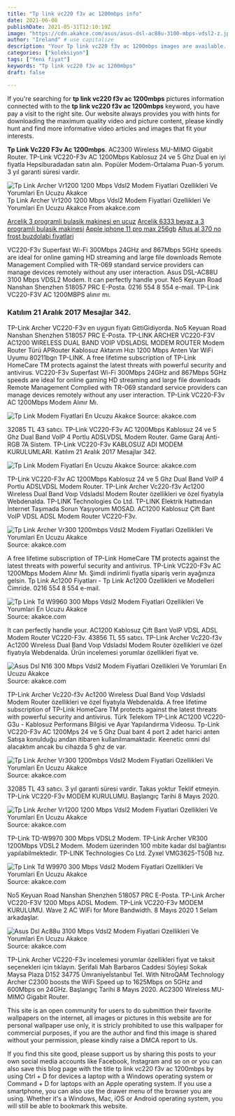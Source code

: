 ```yaml
---
title: "Tp link vc220 f3v ac 1200mbps info"
date: 2021-06-08
publishDate: 2021-05-31T12:10:19Z
image: "https://cdn.akakce.com/asus/asus-dsl-ac88u-3100-mbps-vdsl2-z.jpg"
author: "Ireland" # use capitalize
description: "Your Tp link vc220 f3v ac 1200mbps images are available. Tp link vc220 f3v ac 1200mbps are a topic that is being searched for and liked by netizens today. You can Find and Download the Tp link vc220 f3v ac 1200mbps files here. Download all free photos and vectors."
categories: ["koleksiyon"]
tags: ["Yeni fiyat"]
keywords: "Tp link vc220 f3v ac 1200mbps"
draft: false

---
```


If you're searching for **tp link vc220 f3v ac 1200mbps** pictures information connected with to the **tp link vc220 f3v ac 1200mbps** keyword, you have pay a visit to the right  site.  Our website always  provides you with  hints  for downloading  the maximum  quality video and picture  content, please kindly hunt and find more informative video articles and images  that fit your interests.

**Tp Link Vc220 F3v Ac 1200mbps**. AC2300 Wireless MU-MIMO Gigabit Router. TP-Link VC220-F3v AC 1200Mbps Kablosuz 24 ve 5 Ghz Dual en iyi fiyatla Hepsiburadadan satın alın. Popüler Modem-Ortalama Puan-5 yorum. 3 yıl garanti süresi vardir.

![Tp Link Archer Vr1200 1200 Mbps Vdsl2 Modem Fiyatlari Ozellikleri Ve Yorumlari En Ucuzu Akakce](https://cdn.akakce.com/tp-link/tp-link-archer-vr1200-1200-mbps-vdsl2-z.jpg "Tp Link Archer Vr1200 1200 Mbps Vdsl2 Modem Fiyatlari Ozellikleri Ve Yorumlari En Ucuzu Akakce")
Tp Link Archer Vr1200 1200 Mbps Vdsl2 Modem Fiyatlari Ozellikleri Ve Yorumlari En Ucuzu Akakce From akakce.com

[Arcelik 3 programli bulasik makinesi en ucuz](/arcelik-3-programli-bulasik-makinesi-en-ucuz/)
[Arcelik 6333 beyaz a 3 programli bulasik makinesi](/arcelik-6333-beyaz-a-3-programli-bulasik-makinesi/)
[Apple iphone 11 pro max 256gb](/apple-iphone-11-pro-max-256gb/)
[Altus al 370 no frost buzdolabi fiyatlari](/altus-al-370-no-frost-buzdolabi-fiyatlari/)

VC220-F3v Superfast Wi-Fi 300Mbps 24GHz and 867Mbps 5GHz speeds are ideal for online gaming HD streaming and large file downloads Remote Management Complied with TR-069 standard service providers can manage devices remotely without any user interaction. Asus DSL-AC88U 3100 Mbps VDSL2 Modem. It can perfectly handle your. No5 Keyuan Road Nanshan Shenzhen 518057 PRC E-Posta. 0216 554 8 554 e-mail. TP-Link VC220-F3V AC 1200MBPS alınır mı.

### Katılım 21 Aralık 2017 Mesajlar 342.

TP-Link Archer VC220-F3v en uygun fiyatı GittiGidiyorda. No5 Keyuan Road Nanshan Shenzhen 518057 PRC E-Posta. TP-LINK ARCHER VC220-F3V AC1200 WIRELESS DUAL BAND VOIP VDSLADSL MODEM ROUTER Modem Router Türü APRouter Kablosuz Aktarım Hızı 1200 Mbps Anten Var WiFi Uyumu 80211bgn TP-LINK. A free lifetime subscription of TP-Link HomeCare TM protects against the latest threats with powerful security and antivirus. VC220-F3v Superfast Wi-Fi 300Mbps 24GHz and 867Mbps 5GHz speeds are ideal for online gaming HD streaming and large file downloads Remote Management Complied with TR-069 standard service providers can manage devices remotely without any user interaction. TP-Link VC220-F3v AC 1200Mbps Modem Alınır Mı.


![Tp Link Modem Fiyatlari En Ucuzu Akakce](https://cdn.akakce.com/tp-link/tp-link-archer-vr400-1200-mbps-vdsl2-x.jpg "Tp Link Modem Fiyatlari En Ucuzu Akakce")
Source: akakce.com

32085 TL 43 satıcı. TP-Link VC220-F3v AC 1200Mbps Kablosuz 24 ve 5 Ghz Dual Band VoIP 4 Portlu ADSLVDSL Modem Router. Game Garaj Anti-RGB 7A Sistem. TP-Link VC220-F3v KABLOSUZ ADI MODEM KURULUMLARI. Katılım 21 Aralık 2017 Mesajlar 342.

![Tp Link Modem Fiyatlari En Ucuzu Akakce](https://cdn.akakce.com/tp-link/tp-link-vr2800-2167-mbps-vdsl2-x.jpg "Tp Link Modem Fiyatlari En Ucuzu Akakce")
Source: akakce.com

TP-Link VC220-F3v AC 1200Mbps Kablosuz 24 ve 5 Ghz Dual Band VoIP 4 Portlu ADSLVDSL Modem Router. TP-Link Archer Vc220-f3v Ac1200 Wıreless Dual Band Voıp Vdsladsl Modem Router özellikleri ve özel fiyatıyla Webdenalda. TP-LINK Technologies Co Ltd. TP-LINK Elektrik Hattından İnternet Taşımada Sorun Yaşıyorum MOSAD. AC1200 Kablosuz Çift Bant VoIP VDSL ADSL Modem Router VC220-F3v.

![Tp Link Archer Vr300 1200mbps Vdsl2 Modem Fiyatlari Ozellikleri Ve Yorumlari En Ucuzu Akakce](https://cdn.akakce.com/tp-link/tp-link-archer-vr300-1200mbps-vdsl2-z.jpg "Tp Link Archer Vr300 1200mbps Vdsl2 Modem Fiyatlari Ozellikleri Ve Yorumlari En Ucuzu Akakce")
Source: akakce.com

A free lifetime subscription of TP-Link HomeCare TM protects against the latest threats with powerful security and antivirus. TP-Link VC220-F3v AC 1200Mbps Modem Alınır Mı. Şimdi indirimli fiyatla sipariş verin ayağınıza gelsin. Tp Link Ac1200 Fiyatları - Tp Link Ac1200 Özellikleri ve Modelleri Cimride. 0216 554 8 554 e-mail.

![Tp Link Td W9960 300 Mbps Vdsl2 Modem Fiyatlari Ozellikleri Ve Yorumlari En Ucuzu Akakce](https://cdn.akakce.com/tp-link/tp-link-td-w9960-300-mbps-vdsl2-z.jpg "Tp Link Td W9960 300 Mbps Vdsl2 Modem Fiyatlari Ozellikleri Ve Yorumlari En Ucuzu Akakce")
Source: akakce.com

It can perfectly handle your. AC1200 Kablosuz Çift Bant VoIP VDSL ADSL Modem Router VC220-F3v. 43856 TL 55 satıcı. TP-Link Archer Vc220-f3v Ac1200 Wıreless Dual Band Voıp Vdsladsl Modem Router özellikleri ve özel fiyatıyla Webdenalda. Ürün incelemesi yorumlar özellikleri fiyat ve.

![Asus Dsl N16 300 Mbps Vdsl2 Modem Fiyatlari Ozellikleri Ve Yorumlari En Ucuzu Akakce](https://cdn.akakce.com/asus/asus-dsl-n16-300-mbps-vdsl2-x.jpg "Asus Dsl N16 300 Mbps Vdsl2 Modem Fiyatlari Ozellikleri Ve Yorumlari En Ucuzu Akakce")
Source: akakce.com

TP-Link Archer Vc220-f3v Ac1200 Wıreless Dual Band Voıp Vdsladsl Modem Router özellikleri ve özel fiyatıyla Webdenalda. A free lifetime subscription of TP-Link HomeCare TM protects against the latest threats with powerful security and antivirus. Türk Telekom TP-Link AC1200 VC220-G3u - Kablosuz Performans Bilgisi ve Ayar Yapılandırma Videosu. Tp-Link VC220-F3v AC 1200Mps 24 ve 5 Ghz Dual bant 4 port 2 adet harici anten Satışa konulduğu andan itibaren kullanilmamaktadir. Keenetic omni dsl alacaktım ancak bu cihazda 5 ghz de var.

![Tp Link Archer Vr300 1200mbps Vdsl2 Modem Fiyatlari Ozellikleri Ve Yorumlari En Ucuzu Akakce](https://cdn.akakce.com/s-link/s-link-sl-cr43-x.jpg "Tp Link Archer Vr300 1200mbps Vdsl2 Modem Fiyatlari Ozellikleri Ve Yorumlari En Ucuzu Akakce")
Source: akakce.com

32085 TL 43 satıcı. 3 yıl garanti süresi vardir. Takas yoktur Teklif etmeyin. TP-Link VC220-F3v MODEM KURULUMU. Başlangıç Tarihi 8 Mayıs 2020.

![Tp Link Archer Vr1200 1200 Mbps Vdsl2 Modem Fiyatlari Ozellikleri Ve Yorumlari En Ucuzu Akakce](https://cdn.akakce.com/tp-link/tp-link-archer-vr1200-1200-mbps-vdsl2-z.jpg "Tp Link Archer Vr1200 1200 Mbps Vdsl2 Modem Fiyatlari Ozellikleri Ve Yorumlari En Ucuzu Akakce")
Source: akakce.com

TP-Link TD-W9970 300 Mbps VDSL2 Modem. TP-Link Archer VR300 1200Mbps VDSL2 Modem. Modem üzerinden 100 mbite kadar dsl bağlantısı yapılabilmektedir. TP-LINK Technologies Co Ltd. Zyxel VMG3625-T50B hız.

![Tp Link Td W9970 300 Mbps Vdsl2 Modem Fiyatlari Ozellikleri Ve Yorumlari En Ucuzu Akakce](https://cdn.akakce.com/tp-link/tp-link-td-w9970-300-mbps-vdsl2-z.jpg "Tp Link Td W9970 300 Mbps Vdsl2 Modem Fiyatlari Ozellikleri Ve Yorumlari En Ucuzu Akakce")
Source: akakce.com

No5 Keyuan Road Nanshan Shenzhen 518057 PRC E-Posta. TP-Link Archer VC220-F3V 1200 Mbps ADSL Modem. TP-Link VC220-F3v MODEM KURULUMU. Wave 2 AC WiFi for More Bandwidth. 8 Mayıs 2020 1 Selam arkadaşlar.

![Asus Dsl Ac88u 3100 Mbps Vdsl2 Modem Fiyatlari Ozellikleri Ve Yorumlari En Ucuzu Akakce](https://cdn.akakce.com/asus/asus-dsl-ac88u-3100-mbps-vdsl2-z.jpg "Asus Dsl Ac88u 3100 Mbps Vdsl2 Modem Fiyatlari Ozellikleri Ve Yorumlari En Ucuzu Akakce")
Source: akakce.com

TP-Link Archer VC220-F3v incelemesi yorumlar özellikleri fiyat ve taksit seçenekleri için tıklayın. Şerifali Mah Barbaros Caddesi Söyleşi Sokak Maysa Plaza D152 34775 Ümraniyeİstanbul Tel. With NitroQAM Technology Archer C2300 boosts the WiFi Speed up to 1625Mbps on 5GHz and 600Mbps on 24GHz. Başlangıç Tarihi 8 Mayıs 2020. AC2300 Wireless MU-MIMO Gigabit Router.

This site is an open community for users to do submittion their favorite wallpapers on the internet, all images or pictures in this website are for personal wallpaper use only, it is stricly prohibited to use this wallpaper for commercial purposes, if you are the author and find this image is shared without your permission, please kindly raise a DMCA report to Us.

If you find this site good, please support us by sharing this posts to your own social media accounts like Facebook, Instagram and so on or you can also save this blog page with the title tp link vc220 f3v ac 1200mbps by using Ctrl + D for devices a laptop with a Windows operating system or Command + D for laptops with an Apple operating system. If you use a smartphone, you can also use the drawer menu of the browser you are using. Whether it's a Windows, Mac, iOS or Android operating system, you will still be able to bookmark this website.
